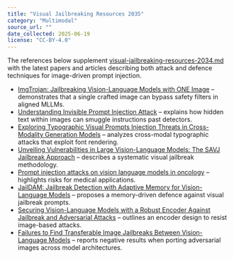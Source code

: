 ```yaml
---
title: "Visual Jailbreaking Resources 2035"
category: "Multimodal"
source_url: ""
date_collected: 2025-06-19
license: "CC-BY-4.0"
---
```


The references below supplement [visual-jailbreaking-resources-2034.md](visual-jailbreaking-resources-2034.md) with the latest papers and articles describing both attack and defence techniques for image-driven prompt injection.

- [ImgTrojan: Jailbreaking Vision-Language Models with ONE Image](https://aclanthology.org/2025.naacl-long.360) – demonstrates that a single crafted image can bypass safety filters in aligned MLLMs.
- [Understanding Invisible Prompt Injection Attack](https://www.keysight.com/blogs/en/tech/nwvs/2025/05/16/invisible-prompt-injection-attack) – explains how hidden text within images can smuggle instructions past detectors.
- [Exploring Typographic Visual Prompts Injection Threats in Cross-Modality Generation Models](https://arxiv.org/abs/2503.11519) – analyzes cross-modal typographic attacks that exploit font rendering.
- [Unveiling Vulnerabilities in Large Vision-Language Models: The SAVJ Jailbreak Approach](https://link.springer.com/chapter/10.1007/978-3-031-72344-5_28) – describes a systematic visual jailbreak methodology.
- [Prompt injection attacks on vision language models in oncology](https://www.nature.com/articles/s41467-024-55631-x) – highlights risks for medical applications.
- [JailDAM: Jailbreak Detection with Adaptive Memory for Vision-Language Models](https://arxiv.org/abs/2504.03770) – proposes a memory-driven defence against visual jailbreak prompts.
- [Securing Vision-Language Models with a Robust Encoder Against Jailbreak and Adversarial Attacks](https://arxiv.org/abs/2409.07353) – outlines an encoder design to resist image-based attacks.
- [Failures to Find Transferable Image Jailbreaks Between Vision-Language Models](https://arxiv.org/abs/2407.15211) – reports negative results when porting adversarial images across model architectures.
